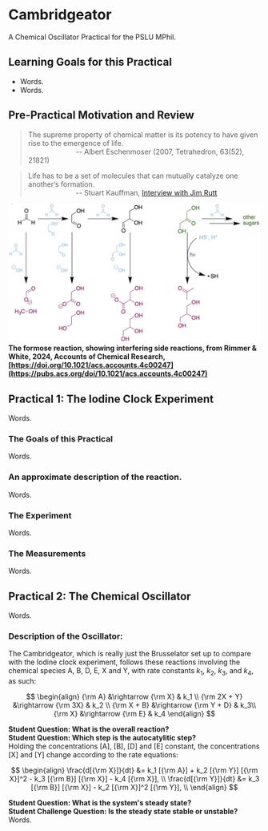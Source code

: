 # Cambridgeator
A Chemical Oscillator Practical for the PSLU MPhil.

## Learning Goals for this Practical

- Words.
- Words.

## Pre-Practical Motivation and Review

> The supreme property of chemical matter is its potency to have given rise to the emergence of life.  
> &ensp;&ensp;&ensp;&ensp;&ensp;&ensp;&ensp;&ensp;&ensp;&ensp;&ensp;&ensp;&ensp; -- Albert Eschenmoser (2007, Tetrahedron, 63(52), 21821)

> Life has to be a set of molecules that can mutually catalyze one another’s formation.  
> &ensp;&ensp;&ensp;&ensp;&ensp;&ensp;&ensp;&ensp;&ensp;&ensp;&ensp;&ensp;&ensp; -- Stuart Kauffman, [Interview with Jim Rutt](https://jimruttshow.blubrry.net/the-jim-rutt-show-transcripts/transcript-of-episode-18-stuart-kauffman-on-complexity-biology-t-a-p/)



![Formose Reaction, from White & Rimmer 2024](formose_white.jpg)
**The formose reaction, showing interfering side reactions, from Rimmer & White, 2024, Accounts of Chemical Research, [https://doi.org/10.1021/acs.accounts.4c00247](https://pubs.acs.org/doi/10.1021/acs.accounts.4c00247)**

## Practical 1: The Iodine Clock Experiment

Words.

### The Goals of this Practical

Words.

### An approximate description of the reaction.

Words.

### The Experiment

Words.

### The Measurements

Words.

## Practical 2: The Chemical Oscillator

Words.

### Description of the Oscillator:
The Cambridgeator, which is really just the Brusselator set up to compare with the Iodine clock experiment, follows these reactions involving the chemical species A, B, D, E, X and Y, with rate constants $k_1$, $k_2$, $k_3$, and $k_4$, as such:

$$
\begin{align}
{\rm A} &\rightarrow {\rm X} & k_1 \\
{\rm 2X + Y} &\rightarrow {\rm 3X} & k_2 \\
{\rm X + B} &\rightarrow {\rm Y + D} & k_3\\
{\rm X} &\rightarrow {\rm E} & k_4
\end{align}
$$

**Student Question: What is the overall reaction?**  
**Student Question: Which step is the autocatylitic step?**  
Holding the concentrations [A], [B], [D] and [E] constant, the concentrations [X] and [Y] change according to the rate equations:

$$
\begin{align}
\frac{d[{\rm X}]}{dt} &= k_1 [{\rm A}] + k_2 [{\rm Y}] [{\rm X}]^2 - k_3 [{\rm B}] [{\rm X}]  - k_4 [{\rm X}], \\
\frac{d[{\rm Y}]}{dt} &= k_3 [{\rm B}] [{\rm X}] - k_2 [{\rm X}]^2 [{\rm Y}], \\
\end{align}
$$

**Student Question: What is the system's steady state?**  
**Student Challenge Question: Is the steady state stable or unstable?**  
Words.
